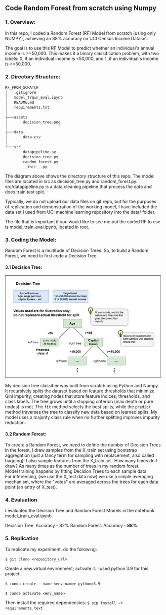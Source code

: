 ## Code Random Forest from scratch using Numpy

### <b>1. Overview:</b>
In this repo, I coded a Random Forest (RF) Model from scratch (using only NUMPY), achieving an 88% accuracy on UCI Census Income Dataset.  

The goal is to use this RF Model to predict whether an individual's annual income is >=50,000. This makes it a binary classification problem, with two labels: 0, if an individual income is <50,000, and 1, if an individual's income is >=50,000. 

### <b>2. Directory Structure:</b>

```
RF_FROM_SCRATCH
│   .gitignore
│   model_train_eval.ipynb
│   README.md
│   requirements.txt
│
├───assets
│       decision_tree.png
│
├───data
│       data.csv
│
└───src
        datapipeline.py
        decision_tree.py
        random_forest.py
        __init__.py
```
The diagram above shows the directory structure of this repo. 
The model files are located in src as decision_tree.py and random_forest.py.
src/datapipeline.py is a data cleaning pipeline that process the data and does train test split. 

Typically, we do not upload our data files on git repo, but for the purposes of replication and demonstration of the working model, I have included the data set I used from UCI machine learning repository into the data/ folder. 

The file that is important if you would like to see me put the coded RF to use is
model_train_eval.ipynb, located in root. 

### <b>3. Coding the Model:</b>

Random Forest is a multitude of Decision Trees. So, to build a Random Forest, we
need to first code a Decision Tree. 

#### <b>3.1 Decision Tree:</b>

![decision-tree-diagram](assets/decision_tree.png)

My decision tree classifier was built from scratch using Python and Numpy. It recursively splits the dataset based on feature thresholds that minimize Gini impurity, creating nodes that store feature indices, thresholds, and class labels. The tree grows until a stopping criterion (max depth or pure nodes) is met. The ```fit``` method selects the best splits, while the ```predict``` method traverses the tree to classify new data based on learned splits. My model uses a majority class rule when no further splitting improves impurity reduction.

#### <b>3.2 Random Forest:</b>

To create a Random Forest, we need to define the number of Decision Trees in the forest. I draw samples from the X_train set using bootstrap aggregation (just a fancy term for sampling with replacement, also called bagging); I also sample features from the X_train set. How many times do I draw? As many times as the number of trees in my random forest. <br>
Model training happens by fitting Decision Trees to each sample data. <br>
For inferencing, (we use the X_test data now) we use a simple averaging mechanism, where the "votes" are averaged across the trees for each data point (an entry of X_test).

### <b>4. Evaluation</b>

I evaluated the Decision Tree and Random Forest Models in the notebook:
model_train_eval.ipynb. 

Decision Tree: Accuracy - 82%
Random Forest: Accuracy - <b>88%</b>

### <b>5. Replication</b>

To replicate my experiment, do the following: <br>

```$ git clone <repository_url>```

Create a new virtual environment; 
activate it. I used python 3.9 for this project. <br>

```$ conda create --name <env_name> python=3.9```

```$ conda activate <env_name>```

Then install the required dependencies:
```$ pip install -r requirements.text```